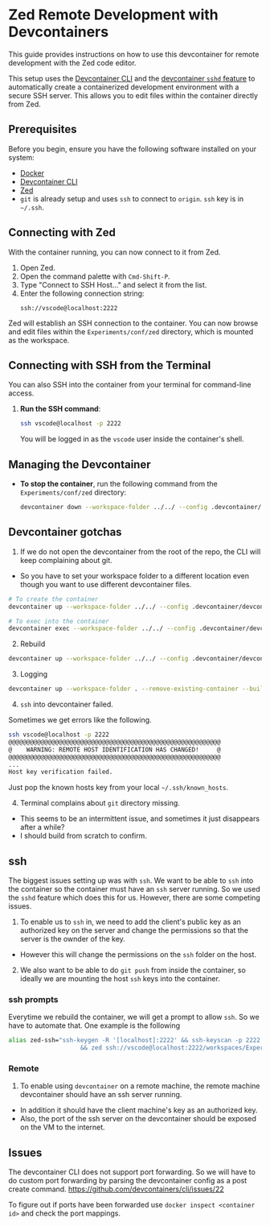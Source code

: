 # Zed Remote Development with Devcontainers

This guide provides instructions on how to use this devcontainer for remote development with the Zed code editor.

This setup uses the [Devcontainer CLI](https://code.visualstudio.com/docs/devcontainers/cli) and the [devcontainer `sshd` feature](https://github.com/devcontainers/features/tree/main/src/sshd) to automatically create a containerized development environment with a secure SSH server. This allows you to edit files within the container directly from Zed.

## Prerequisites

Before you begin, ensure you have the following software installed on your system:

*   [Docker](https://docs.docker.com/get-docker/)
*   [Devcontainer CLI](https://code.visualstudio.com/docs/devcontainers/cli)
*   [Zed](https://zed.dev/)
*   `git` is already setup and uses `ssh` to connect to `origin`. `ssh` key is in `~/.ssh`.

## Connecting with Zed

With the container running, you can now connect to it from Zed.

1.  Open Zed.
2.  Open the command palette with `Cmd-Shift-P`.
3.  Type "Connect to SSH Host..." and select it from the list.
4.  Enter the following connection string:
    ```
    ssh://vscode@localhost:2222
    ```
Zed will establish an SSH connection to the container. You can now browse and edit files within the `Experiments/conf/zed` directory, which is mounted as the workspace.

## Connecting with SSH from the Terminal

You can also SSH into the container from your terminal for command-line access.

1.  **Run the SSH command**:
    ```bash
    ssh vscode@localhost -p 2222
    ```
    You will be logged in as the `vscode` user inside the container's shell.

## Managing the Devcontainer

*   **To stop the container**, run the following command from the `Experiments/conf/zed` directory:
    ```bash
    devcontainer down --workspace-folder ../../ --config .devcontainer/devcontainer.json
    ```

## Devcontainer gotchas

1. If we do not open the devcontainer from the root of the repo, the CLI will keep complaining about git.
  - So you have to set your workspace folder to a different location even though you want to use different devcontainer files.

  ```bash
  # To create the container
  devcontainer up --workspace-folder ../../ --config .devcontainer/devcontainer.json

  # To exec into the container
  devcontainer exec --workspace-folder ../../ --config .devcontainer/devcontainer.json /bin/bash
  ```

2. Rebuild

```bash
devcontainer up --workspace-folder ../../ --config .devcontainer/devcontainer.json --remove-existing-container --build-no-cache
```

3. Logging

```bash
devcontainer up --workspace-folder . --remove-existing-container --build-no-cache --log-level trace < /dev/null &> out.log &
```

4. `ssh` into devcontainer failed.

Sometimes we get errors like the following.

```bash
ssh vscode@localhost -p 2222
@@@@@@@@@@@@@@@@@@@@@@@@@@@@@@@@@@@@@@@@@@@@@@@@@@@@@@@@@@@
@    WARNING: REMOTE HOST IDENTIFICATION HAS CHANGED!     @
@@@@@@@@@@@@@@@@@@@@@@@@@@@@@@@@@@@@@@@@@@@@@@@@@@@@@@@@@@@
...
Host key verification failed.
```

Just pop the known hosts key from your local `~/.ssh/known_hosts`.

4. Terminal complains about `git` directory missing.
  - This seems to be an intermittent issue, and sometimes it just disappears after a while?
  - I should build from scratch to confirm.

## ssh

The biggest issues setting up was with `ssh`.
We want to be able to `ssh` into the container so the container must have an `ssh` server running.
So we used the `sshd` feature which does this for us.
However, there are some competing issues.

1. To enable us to `ssh` in, we need to add the client's public key as an authorized key on the server and change the permissions so that the server is the ownder of the key.
  - However this will change the permissions on the `ssh` folder on the host.
2. We also want to be able to do `git push` from inside the container, so ideally we are mounting the host `ssh` keys into the container.

### ssh prompts

Everytime we rebuild the container, we will get a prompt to allow `ssh`. So we have to automate that. One example is the following

```bash
alias zed-ssh="ssh-keygen -R '[localhost]:2222' && ssh-keyscan -p 2222 localhost >> ~/.ssh/known_hosts \
                    && zed ssh://vscode@localhost:2222/workspaces/Experiments"
```

### Remote

1. To enable using `devcontainer` on a remote machine, the remote machine devcontainer should have an ssh server running.
  - In addition it should have the client machine's key as an authorized key.
  - Also, the port of the ssh server on the devcontainer should be exposed on the VM to the internet.


## Issues

The devcontainer CLI does not support port forwarding.
So we will have to do custom port forwarding by parsing the devcontainer config as a post create command.
https://github.com/devcontainers/cli/issues/22

To figure out if ports have been forwarded use `docker inspect <container id>` and check the port mappings.
